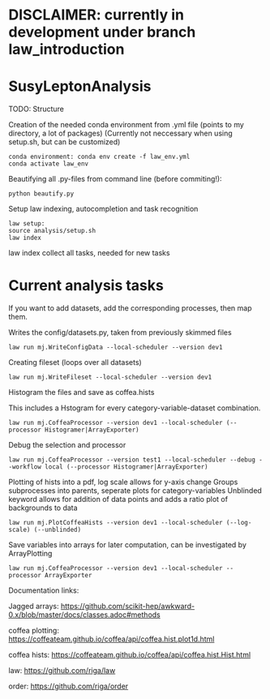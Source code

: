 # DISCLAIMER: currently in development under branch law_introduction

# SusyLeptonAnalysis

TODO: Structure

Creation of the needed conda environment from .yml file (points to my directory, a lot of packages)
(Currently not neccessary when using setup.sh, but can be customized)
```shell
conda environment: conda env create -f law_env.yml
conda activate law_env
```

Beautifying all .py-files from command line (before commiting!): 
```shell
python beautify.py
```

Setup law indexing, autocompletion and task recognition
```shell
law setup: 
source analysis/setup.sh
law index 
```
law index collect all tasks, needed for new tasks

# Current analysis tasks

If you want to add datasets, add the corresponding processes, then map them.

Writes the config/datasets.py, taken from previously skimmed files
```shell
law run mj.WriteConfigData --local-scheduler --version dev1
```

Creating fileset (loops over all datasets)
```shell
law run mj.WriteFileset --local-scheduler --version dev1
```

Histogram the files and save as coffea.hists

This includes a Hstogram for every category-variable-dataset combination.
```shell
law run mj.CoffeaProcessor --version dev1 --local-scheduler (--processor Histogramer|ArrayExporter)
```
Debug the selection and processor
```shell
law run mj.CoffeaProcessor --version test1 --local-scheduler --debug --workflow local (--processor Histogramer|ArrayExporter)
```

Plotting of hists into a pdf, log scale allows for y-axis change
Groups subprocesses into parents, seperate plots for category-variables
Unblinded keyword allows for addition of data points and adds a ratio plot of backgrounds to data

```shell
law run mj.PlotCoffeaHists --version dev1 --local-scheduler (--log-scale) (--unblinded) 
```

Save variables into arrays for later computation, can be investigated by ArrayPlotting
```shell
law run mj.CoffeaProcessor --version dev1 --local-scheduler --processor ArrayExporter
```

Documentation links:

Jagged arrays: https://github.com/scikit-hep/awkward-0.x/blob/master/docs/classes.adoc#methods

coffea plotting: https://coffeateam.github.io/coffea/api/coffea.hist.plot1d.html

coffea hists: https://coffeateam.github.io/coffea/api/coffea.hist.Hist.html

law: https://github.com/riga/law

order: https://github.com/riga/order
